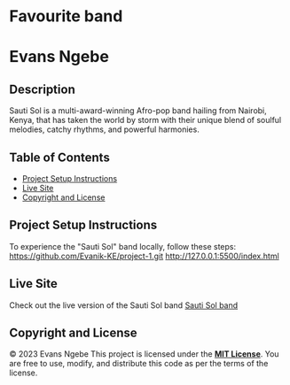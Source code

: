 # Favourite band

# Evans Ngebe

## Description
Sauti Sol is a multi-award-winning Afro-pop band hailing from Nairobi, Kenya, that has taken the world by storm with their unique blend of soulful melodies, catchy rhythms, and powerful harmonies.

## Table of Contents

- [Project Setup Instructions](#project-setup-instructions)
- [Live Site](#live-site)
- [Copyright and License](#copyright-and-license)

## Project Setup Instructions
To experience the "Sauti Sol" band locally, follow these steps:
https://github.com/Evanik-KE/project-1.git
http://127.0.0.1:5500/index.html

## Live Site
Check out the live version of the Sauti Sol band
[Sauti Sol band](https://evanik-ke.github.io/project-1/)

## Copyright and License
© 2023 Evans Ngebe
This project is licensed under the [**MIT License**](LICENSE). You are free to use, modify, and distribute this code as per the terms of the license.
